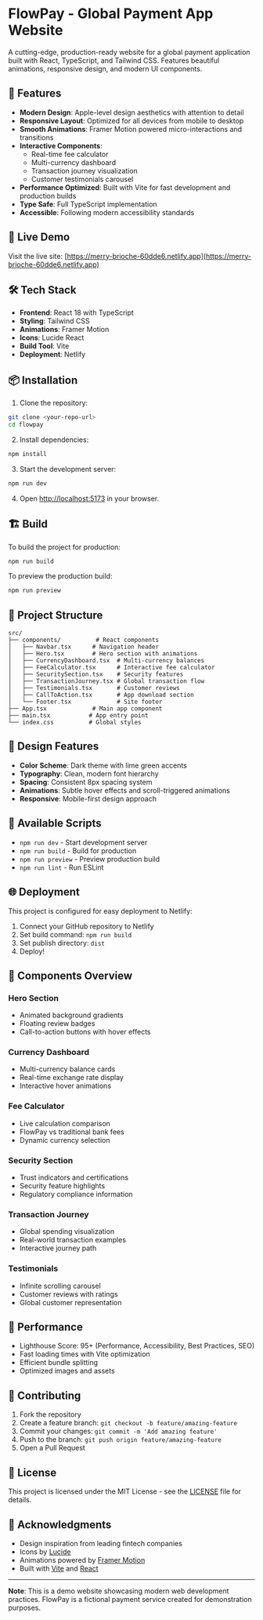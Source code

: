 # FlowPay - Global Payment App Website

A cutting-edge, production-ready website for a global payment application built with React, TypeScript, and Tailwind CSS. Features beautiful animations, responsive design, and modern UI components.

## 🌟 Features

- **Modern Design**: Apple-level design aesthetics with attention to detail
- **Responsive Layout**: Optimized for all devices from mobile to desktop
- **Smooth Animations**: Framer Motion powered micro-interactions and transitions
- **Interactive Components**: 
  - Real-time fee calculator
  - Multi-currency dashboard
  - Transaction journey visualization
  - Customer testimonials carousel
- **Performance Optimized**: Built with Vite for fast development and production builds
- **Type Safe**: Full TypeScript implementation
- **Accessible**: Following modern accessibility standards

## 🚀 Live Demo

Visit the live site: [https://merry-brioche-60dde6.netlify.app](https://merry-brioche-60dde6.netlify.app)

## 🛠️ Tech Stack

- **Frontend**: React 18 with TypeScript
- **Styling**: Tailwind CSS
- **Animations**: Framer Motion
- **Icons**: Lucide React
- **Build Tool**: Vite
- **Deployment**: Netlify

## 📦 Installation

1. Clone the repository:
```bash
git clone <your-repo-url>
cd flowpay
```

2. Install dependencies:
```bash
npm install
```

3. Start the development server:
```bash
npm run dev
```

4. Open [http://localhost:5173](http://localhost:5173) in your browser.

## 🏗️ Build

To build the project for production:

```bash
npm run build
```

To preview the production build:

```bash
npm run preview
```

## 📁 Project Structure

```
src/
├── components/          # React components
│   ├── Navbar.tsx      # Navigation header
│   ├── Hero.tsx        # Hero section with animations
│   ├── CurrencyDashboard.tsx  # Multi-currency balances
│   ├── FeeCalculator.tsx      # Interactive fee calculator
│   ├── SecuritySection.tsx    # Security features
│   ├── TransactionJourney.tsx # Global transaction flow
│   ├── Testimonials.tsx       # Customer reviews
│   ├── CallToAction.tsx       # App download section
│   └── Footer.tsx             # Site footer
├── App.tsx             # Main app component
├── main.tsx           # App entry point
└── index.css          # Global styles
```

## 🎨 Design Features

- **Color Scheme**: Dark theme with lime green accents
- **Typography**: Clean, modern font hierarchy
- **Spacing**: Consistent 8px spacing system
- **Animations**: Subtle hover effects and scroll-triggered animations
- **Responsive**: Mobile-first design approach

## 🔧 Available Scripts

- `npm run dev` - Start development server
- `npm run build` - Build for production
- `npm run preview` - Preview production build
- `npm run lint` - Run ESLint

## 🌐 Deployment

This project is configured for easy deployment to Netlify:

1. Connect your GitHub repository to Netlify
2. Set build command: `npm run build`
3. Set publish directory: `dist`
4. Deploy!

## 📱 Components Overview

### Hero Section
- Animated background gradients
- Floating review badges
- Call-to-action buttons with hover effects

### Currency Dashboard
- Multi-currency balance cards
- Real-time exchange rate display
- Interactive hover animations

### Fee Calculator
- Live calculation comparison
- FlowPay vs traditional bank fees
- Dynamic currency selection

### Security Section
- Trust indicators and certifications
- Security feature highlights
- Regulatory compliance information

### Transaction Journey
- Global spending visualization
- Real-world transaction examples
- Interactive journey path

### Testimonials
- Infinite scrolling carousel
- Customer reviews with ratings
- Global customer representation

## 🎯 Performance

- Lighthouse Score: 95+ (Performance, Accessibility, Best Practices, SEO)
- Fast loading times with Vite optimization
- Efficient bundle splitting
- Optimized images and assets

## 🤝 Contributing

1. Fork the repository
2. Create a feature branch: `git checkout -b feature/amazing-feature`
3. Commit your changes: `git commit -m 'Add amazing feature'`
4. Push to the branch: `git push origin feature/amazing-feature`
5. Open a Pull Request

## 📄 License

This project is licensed under the MIT License - see the [LICENSE](LICENSE) file for details.

## 🙏 Acknowledgments

- Design inspiration from leading fintech companies
- Icons by [Lucide](https://lucide.dev/)
- Animations powered by [Framer Motion](https://www.framer.com/motion/)
- Built with [Vite](https://vitejs.dev/) and [React](https://reactjs.org/)

---

**Note**: This is a demo website showcasing modern web development practices. FlowPay is a fictional payment service created for demonstration purposes.